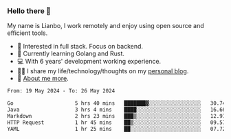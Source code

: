 ### Hello there 👋

My name is Lianbo, I work remotely and enjoy using open source and efficient tools.

- 🔭 Interested in full stack. Focus on backend.
- 🌱 Currently learning Golang and Rust.
- 💻 With 6 years' development working experience.
- ✍🏻 I share my life/technology/thoughts on my [personal blog](https://godruoyi.com).
- 👒 [About me more](https://godruoyi.com/posts/About-godruoyi).

<!--START_SECTION:waka-->

```txt
From: 19 May 2024 - To: 26 May 2024

Go                    5 hrs 40 mins   ███████▓░░░░░░░░░░░░░░░░░   30.74 %
Java                  3 hrs 4 mins    ████░░░░░░░░░░░░░░░░░░░░░   16.66 %
Markdown              2 hrs 23 mins   ███▒░░░░░░░░░░░░░░░░░░░░░   12.97 %
HTTP Request          1 hr 45 mins    ██▒░░░░░░░░░░░░░░░░░░░░░░   09.57 %
YAML                  1 hr 25 mins    ██░░░░░░░░░░░░░░░░░░░░░░░   07.72 %
```

<!--END_SECTION:waka-->
